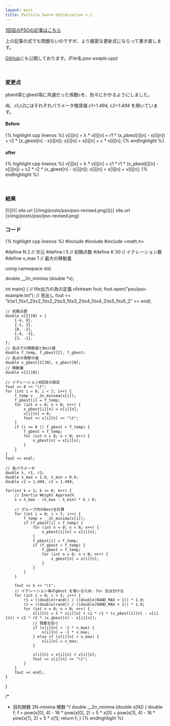 ```yaml
---
layout: post
title: Particle Swarm Optimization v.2
---
```


<a href="./../pso/">1回目のPSOの記事はこちら</a>

上の記事の式でも問題ないのですが、より厳密な更新式にならって書き直します。

<a href="https://github.com/yyoshiki41/Particle_Swarm_Optimization">GitHub</a>にも公開しております。(File名:<em>pso-exaple.cpp</em>)

&nbsp;

### 変更点
pbest項とgbest項に共通だった係数cを、別々にかかるようにしました。

尚、c1,c2にはそれぞれパラメータ推奨値
<em>c1=1.494, c2=1.494</em>
を用いています。

#### Before

{% highlight cpp linenos %}
v[i][n] = λ * v[i][n] + r1 * (x_pbest[i][n] - x[i][n]) + r2 * (x_gbest[n] - x[i][n]);
x[i][n] = x[i][n] + c * v[i][n];
{% endhighlight %}

#### after

{% highlight cpp linenos %}
v[i][n] = λ * v[i][n] + c1 * r1 * (x_pbest[i][n] - x[i][n]) + c2 * r2 * (x_gbest[n] - x[i][n]);
x[i][n] = x[i][n] + v[i][n];
{% endhighlight %}

&nbsp;

### 結果
[![]({{ site.url }}/img/posts/pso/pso-revised.png)]({{ site.url }}/img/posts/pso/pso-revised.png)

### コード

{% highlight cpp linenos %}
#include <iostream>
#include <fstream>
#include <math.h>

#define N 2  // 次元
#define I 5  // 初期点数
#define K 30 // イテレーション数
#define v_max 1 // 最大の移動量

using namespace std;

double __2n_minima (double *x);

int main()
{
	// file出力の為の定義
	ofstream fout;
	fout.open("pso/pso-example.txt");
	// 見出し
	fout << "k\tx1_1\tx1_2\tx2_1\tx2_2\tx3_1\tx3_2\tx4_1\tx4_2\tx5_1\tx5_2" << endl;

	// 初期点郡
	double x[I][N] = {
		{-4, 0},
		{-1, 3},
		{0, -2},
		{-4, -3},
		{3, -1},
	};
	// 各点での関数値とBest値
	double f_temp, f_pbest[I], f_gbest;
	// 各点の実際の値
	double x_pbest[I][N], x_gbest[N];
	// 移動量
	double v[I][N];

	// イテレーション0回目の設定
	fout << 0 << "\t";
	for (int i = 0; i < I; i++) {
		f_temp = __2n_minima(x[i]);
		f_pbest[i] = f_temp;
		for (int n = 0; n < N; n++) {
			x_pbest[i][n] = x[i][n];
			v[i][n] = 0;
			fout << x[i][n] << "\t";
		}
		if (i == 0 || f_gbest > f_temp) {
			f_gbest = f_temp;
			for (int n = 0; n < N; n++) {
				x_gbest[n] = x[i][n];
			}
		}
	}
	fout << endl;

	// 各パラメータ
	double λ, r1, r2;
	double λ_max = 1.0, λ_min = 0.6;
	double c1 = 1.494, c2 = 1.494;

	for(int k = 1; k <= K; k++) {
		// Inertia Weight Approach
		λ = λ_max - (λ_max - λ_min) * k / K;

		// グループ内のBestを計算
		for (int i = 0; i < I; i++) {
			f_temp = __2n_minima(x[i]);
			if (f_pbest[i] > f_temp) {
				for (int n = 0; n < N; n++) {
					x_pbest[i][n] = x[i][n];
				}
				f_pbest[i] = f_temp;
				if (f_gbest > f_temp) {
					f_gbest = f_temp;
					for (int n = 0; n < N; n++) {
						x_gbest[n] = x[i][n];
					}
				}
			}
		}

		fout << k << "\t";
		// イテレーション毎のgbest を用いるため、for 文は分ける
		for (int i = 0; i < I; i++) {
			r1 = ((double)rand() / ((double)RAND_MAX + 1)) * 1.0;
			r2 = ((double)rand() / ((double)RAND_MAX + 1)) * 1.0;
			for (int n = 0; n < N; n++) {
				v[i][n] = λ * v[i][n] + c1 * r1 * (x_pbest[i][n] - x[i][n]) + c2 * r2 * (x_gbest[n] - x[i][n]);
				// 発散を防ぐ
				if (v[i][n] < -1 * v_max) {
					v[i][n] = -1 * v_max;
				} else if (v[i][n] > v_max) {
					v[i][n] = v_max;
				}

				x[i][n] = x[i][n] + v[i][n];
				fout << x[i][n] << "\t";
			}
		}
		fout << endl;
	}
}

/*
 * 目的関数 2N-minima 関数
 */
double __2n_minima (double x[N])
{
	double f;
	f = pow(x[0], 4) - 16 * pow(x[0], 2) + 5 * x[0] + pow(x[1], 4) - 16 * pow(x[1], 2) + 5 * x[1];
	return f;
}
{% endhighlight %}
